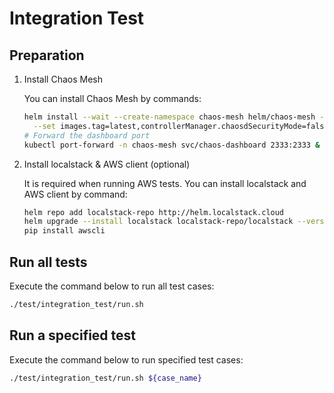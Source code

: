# Integration Test

## Preparation

1. Install Chaos Mesh

   You can install Chaos Mesh by commands:

   ```bash
   helm install --wait --create-namespace chaos-mesh helm/chaos-mesh -n=chaos-mesh \
     --set images.tag=latest,controllerManager.chaosdSecurityMode=false
   # Forward the dashboard port
   kubectl port-forward -n chaos-mesh svc/chaos-dashboard 2333:2333 &
   ```

2. Install localstack & AWS client (optional)

   It is required when running AWS tests. You can install localstack and AWS client by command:

   ```bash
   helm repo add localstack-repo http://helm.localstack.cloud
   helm upgrade --install localstack localstack-repo/localstack --version 0.6.14
   pip install awscli
   ```

## Run all tests

Execute the command below to run all test cases:

```bash
./test/integration_test/run.sh
```

## Run a specified test

Execute the command below to run specified test cases:

```bash
./test/integration_test/run.sh ${case_name}
```
